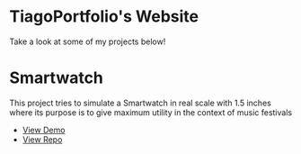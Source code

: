 # TiagoPortfolio's Website

Take a look at some of my projects below!

# Smartwatch

This project tries to simulate a Smartwatch in real scale with 1.5 inches where its purpose is to give maximum utility in the context of music festivals

* [View Demo](https://tiagoportfolio.github.io/smartwatch "Smartwatch Demo")
* [View Repo](https://github.com/TiagoPortfolio/smartwatch "Smartwatch Repo")
